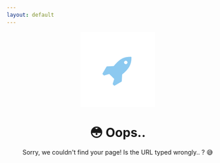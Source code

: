 ```yaml
---
layout: default
---
```



<!-- Header -->
<header id="header" class="alt">
    <span class="logo"><img src="images/logo.svg" alt="" /></span>
    <h1>😳 Oops..</h1>
    <p>Sorry, we couldn't find your page! Is the URL typed wrongly.. ? 😅</p>
</header>
